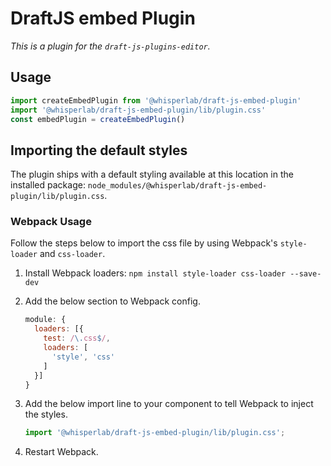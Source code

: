 # DraftJS embed Plugin

*This is a plugin for the `draft-js-plugins-editor`.*

## Usage

```js
import createEmbedPlugin from '@whisperlab/draft-js-embed-plugin'
import '@whisperlab/draft-js-embed-plugin/lib/plugin.css'
const embedPlugin = createEmbedPlugin()
```

## Importing the default styles

The plugin ships with a default styling available at this location in the installed package:
`node_modules/@whisperlab/draft-js-embed-plugin/lib/plugin.css`.

### Webpack Usage
Follow the steps below to import the css file by using Webpack's `style-loader` and `css-loader`.

1. Install Webpack loaders: `npm install style-loader css-loader --save-dev`
2. Add the below section to Webpack config.

    ```js
    module: {
      loaders: [{
        test: /\.css$/,
        loaders: [
          'style', 'css'
        ]
      }]
    }
    ```

3. Add the below import line to your component to tell Webpack to inject the styles.

    ```js
    import '@whisperlab/draft-js-embed-plugin/lib/plugin.css';
    ```
4. Restart Webpack.
